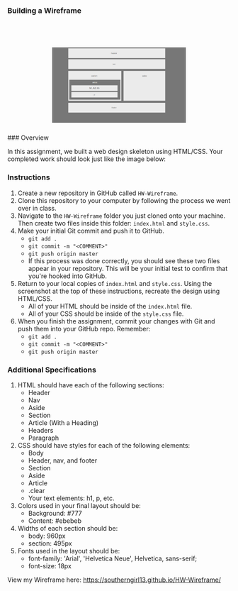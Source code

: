 ### Building a Wireframe


<h1 align="center">
  <br>
  <img src="https://github.com/Southerngirl13/HW-Wireframe/blob/master/wireframe-layout.png" width="60%">
</h1>
### Overview

In this assignment, we built a web design skeleton using HTML/CSS. Your completed work should look just like the image below:


### Instructions

1. Create a new repository in GitHub called `HW-Wireframe`.
2. Clone this repository to your computer by following the process we went over in class.
3. Navigate to the `HW-Wireframe` folder you just cloned onto your machine. Then create two files inside this folder: `index.html` and `style.css`.
4. Make your initial Git commit and push it to GitHub. 
   * `git add .`
   * `git commit -m "<COMMENT>"`
   * `git push origin master`
   * If this process was done correctly, you should see these two files appear in your repository. This will be your initial test to confirm that you're hooked into GitHub. 
5. Return to your local copies of `index.html` and `style.css`. Using the screenshot at the top of these instructions, recreate the design using HTML/CSS. 
   * All of your HTML should be inside of the `index.html` file. 
   * All of your CSS should be inside of the `style.css` file.
6. When you finish the assignment, commit your changes with Git and push them into your GitHub repo. Remember:
   * `git add .`
   * `git commit -m "<COMMENT>"`
   * `git push origin master`

### Additional Specifications

1. HTML should have each of the following sections: 
   * Header
   * Nav
   * Aside
   * Section
   * Article (With a Heading)
   * Headers
   * Paragraph
2. CSS should have styles for each of the following elements:
   * Body
   * Header, nav, and footer
   * Section
   * Aside
   * Article
   * .clear
   * Your text elements: h1, p, etc.
3. Colors used in your final layout should be:
   * Background: #777
   * Content: #ebebeb
4. Widths of each section should be:
   * body: 960px
   * section: 495px
5. Fonts used in the layout should be:
   * font-family: 'Arial', 'Helvetica Neue', Helvetica, sans-serif;
   * font-size: 18px

View my Wireframe here: https://southerngirl13.github.io/HW-Wireframe/